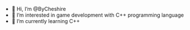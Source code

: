 - 👋 Hi, I’m @ByCheshire
- 👀 I’m interested in game development with C++ programming language
- 🌱 I’m currently learning C++

<!---
ByCheshire/ByCheshire is a ✨ special ✨ repository because its `README.md` (this file) appears on your GitHub profile.
You can click the Preview link to take a look at your changes.
--->
